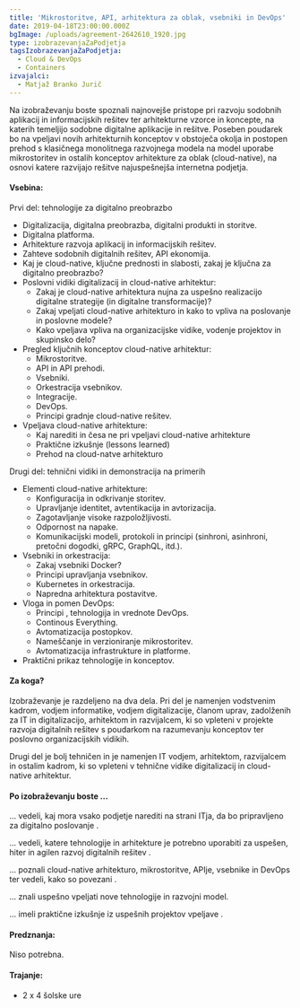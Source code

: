 ```yaml
---
title: 'Mikrostoritve, API, arhitektura za oblak, vsebniki in DevOps'
date: 2019-04-18T23:00:00.000Z
bgImage: /uploads/agreement-2642610_1920.jpg
type: izobrazevanjaZaPodjetja
tagsIzobrazevanjaZaPodjetja:
  - Cloud & DevOps
  - Containers
izvajalci:
  - Matjaž Branko Jurič
---
```

Na izobraževanju boste spoznali najnovejše pristope pri razvoju sodobnih aplikacij in informacijskih rešitev ter arhitekturne vzorce in koncepte, na katerih temeljijo sodobne digitalne aplikacije in rešitve. Poseben poudarek bo na vpeljavi novih arhitekturnih konceptov v obstoječa okolja in postopen prehod s klasičnega monolitnega razvojnega modela na model uporabe mikrostoritev in ostalih konceptov arhitekture za oblak (cloud-native), na osnovi katere razvijajo rešitve najuspešnejša internetna podjetja. 

#### Vsebina:

Prvi del: tehnologije za digitalno preobrazbo

* Digitalizacija, digitalna preobrazba, digitalni produkti in storitve.
* Digitalna platforma.
* Arhitekture razvoja aplikacij in informacijskih rešitev.
* Zahteve sodobnih digitalnih rešitev, API ekonomija.
* Kaj je cloud-native, ključne prednosti in slabosti, zakaj je ključna za digitalno preobrazbo?
* Poslovni vidiki digitalizacij in cloud-native arhitektur:
  * Zakaj je cloud-native arhitektura nujna za uspešno realizacijo digitalne strategije (in digitalne transformacije)?
  * Zakaj vpeljati cloud-native arhitekturo in kako to vpliva na poslovanje in poslovne modele?
  * Kako vpeljava vpliva na organizacijske vidike, vodenje projektov in skupinsko delo?
* Pregled ključnih konceptov cloud-native arhitektur:
  * Mikrostoritve.
  * API in API prehodi.
  * Vsebniki.
  * Orkestracija vsebnikov.
  * Integracije.
  * DevOps.
  * Principi gradnje cloud-native rešitev.
* Vpeljava cloud-native arhitekture:
  * Kaj narediti in česa ne pri vpeljavi cloud-native arhitekture
  * Praktične izkušnje (lessons learned) 
  * Prehod na cloud-natve arhitekturo

Drugi del: tehnični vidiki in demonstracija na primerih

* Elementi cloud-native arhitekture:
  * Konfiguracija in odkrivanje storitev.
  * Upravljanje identitet, avtentikacija in avtorizacija.
  * Zagotavljanje visoke razpoložljivosti.
  * Odpornost na napake.
  * Komunikacijski modeli, protokoli in principi (sinhroni, asinhroni, pretočni dogodki, gRPC, GraphQL, itd.).
* Vsebniki in orkestracija:
  * Zakaj vsebniki Docker?
  * Principi upravljanja vsebnikov.
  * Kubernetes in orkestracija.
  * Napredna arhitektura postavitve.
* Vloga in pomen DevOps:
  * Principi , tehnologija in vrednote DevOps.
  * Continous Everything.
  * Avtomatizacija postopkov.
  * Nameščanje in verzioniranje mikrostoritev.
  * Avtomatizacija infrastrukture in platforme.
* Praktični prikaz tehnologije in konceptov.

#### Za koga?

Izobraževanje je razdeljeno na dva dela. Pri del je namenjen vodstvenim kadrom, vodjem informatike, vodjem digitalizacije, članom uprav, zadolženih za IT in digitalizacijo, arhitektom in razvijalcem, ki so vpleteni v projekte razvoja digitalnih rešitev s poudarkom na razumevanju konceptov ter poslovno organizacijskih vidikih. 

Drugi del je bolj tehničen in je namenjen IT vodjem, arhitektom, razvijalcem in ostalim kadrom, ki so vpleteni v tehnične vidike digitalizacij in cloud-native arhitektur. 

#### Po izobraževanju boste ...

 ... vedeli, kaj mora vsako podjetje narediti na strani ITja, da bo pripravljeno za digitalno poslovanje.

... vedeli, katere tehnologije in arhitekture je potrebno uporabiti za uspešen, hiter in agilen razvoj digitalnih rešitev.

... poznali cloud-native arhitekturo, mikrostoritve, APIje, vsebnike in DevOps ter vedeli, kako so povezani.

... znali uspešno vpeljati nove tehnologije in razvojni model. 

... imeli praktične izkušnje iz uspešnih projektov vpeljave.

#### Predznanja:

Niso potrebna.

#### Trajanje:

* 2 x 4 šolske ure
